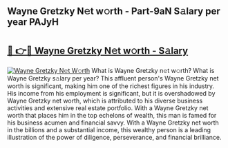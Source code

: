 ## Wayne Gretzky N𝚎t w𝚘rth - Part-9aN S𝚊lary per year PAJyH

# <h2><a href="http://gc05279.nevu.top/?p=Wayne+Gretzky">🔗 👉🔴 Wayne Gretzky N𝚎t w𝚘rth - S𝚊lary</a></h2>

[![Wayne Gretzky N𝚎t W𝚘rth](https://i.imgur.com/Oavwk0R.jpeg)](http://gc05279.nevu.top/?p=Wayne+Gretzky)
What is Wayne Gretzky n𝚎t w𝚘rth? What is Wayne Gretzky s𝚊lary per year?
This affluent person's Wayne Gretzky net worth is significant, making him one of the richest figures in his industry. His income from his employment is significant, but it is overshadowed by Wayne Gretzky net worth, which is attributed to his diverse business activities and extensive real estate portfolio. With a Wayne Gretzky net worth that places him in the top echelons of wealth, this man is famed for his business acumen and financial savvy. With a Wayne Gretzky net worth in the billions and a substantial income, this wealthy person is a leading illustration of the power of diligence, perseverance, and financial brilliance.
